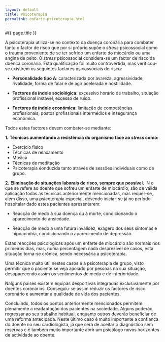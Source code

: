 ```yaml
---
layout: default
title: Psicoterapia
permalink: enfarte-psicoterapia.html
---
```


#{{ page.title }}

A psicoterapia utiliza-se no contexto da doença coronária para combater tanto o factor de risco que por si próprio supõe o <em>stress </em>psicossocial como o trauma proveniente de se ter sofrido um enfarte do miocárdio ou uma angina de peito.
O <em>stress </em>psicossocial considera-se um fac­tor de risco da doença coronária. Esta quali­ficação foi muito controvertida, mas verificou­-se existirem os seguintes factores psicossociais de risco:

* <strong>Personalidade tipo A</strong>: caracterizada por avareza, agressividade, rivalidade, forma de falar e de agir acelerada e hostilidade.

* <strong>Factores de índole sociológica</strong>: excessivo horário de trabalho, situação profissional instável, excesso de ruído.

* <strong>Factores de índole económica</strong>: limitação de competências profissionais, postos profis­sionais intermédios e insegurança económica.

Todos estes factores devem combater-se mediante:

<strong>1.</strong> <strong>Técnicas aumentando a resistência do organismo face ao <em>stress </em>como: </strong>
* Exercício físico
* Técnicas de relaxamento
* Música
* Técnicas de meditação
* Psicoterapia éonduzida tanto através de
sessões individuais como de grupo.

<strong>2.</strong> <strong>Eliminação de situações laborais de risco, sempre que possível. </strong>
N o que se refere ao doente que sofreu um enfarte de miocárdio, são de válida aplicação todas as técnicas anteriormente mencionadas, mas requer-se, além disso, uma psicoterapia especial, devendo iniciar-se já no período hos­pitalar dado estes pacientes apresentarem:

* Reacção de medo à sua doença ou à morte, condicionando o aparecimento de ansiedade.

* Reacção de medo a uma futura invalidez, exagero dos seus sintomas e hipocondria, condicionando o aparecimento de depressão.

Estas reacções psicológicas após um enfarte de miocárdio são normais nos primeiros dias, mas, numa percentagem nada desprezível de casos, esta situação torna-se crónica, sendo necessária a psicoterapia.

Uma técnica muito útil nestes casos é a psicoterapia de grupo, visto permitir que o paciente se veja apoiado por pessoas na sua situação, desaparecendo assim os sentimentos de medo e de inferioridade.

Nalguns países existem equipas desportivas integradas exclusivamente por doentes coroná­rios. Conseguiu-se assim reduzir os factores de risco coronário e aumentar a qualidade de vida dos pacientes.

Concluindo, todos os pontos anteriormente mencionados permitem plenamente a readaptação dos pacientes na sociedade. Alguns poderão regressar ao seu trabalho habitual, enquanto outros deverão beneficiar de uma reforma antecipada. Neste último caso é muito importante a confiança do doente no seu cardiologista, já que será de aceitar o diagnóstico sem reservas e é também muito importante abrir um psicólogo novos horizontes de actividade ao doente.